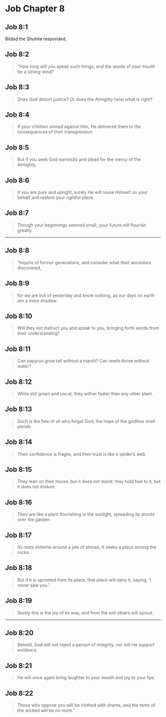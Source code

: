 # Job Chapter 8

## Job 8:1

Bildad the Shuhite responded,

## Job 8:2

> “How long will you speak such things,
> and the words of your mouth be a strong wind?

## Job 8:3

> Does God distort justice?
> Or does the Almighty twist what is right?

## Job 8:4

> If your children sinned against Him,
> He delivered them to the consequences of their transgression.

## Job 8:5

> But if you seek God earnestly
> and plead for the mercy of the Almighty,

## Job 8:6

> if you are pure and upright,
> surely He will rouse Himself on your behalf
> and restore your rightful place.

## Job 8:7

> Though your beginnings seemed small,
> your future will flourish greatly.

---

## Job 8:8

> “Inquire of former generations,
> and consider what their ancestors discovered,

## Job 8:9

> for we are but of yesterday and know nothing,
> as our days on earth are a mere shadow.

## Job 8:10

> Will they not instruct you and speak to you,
> bringing forth words from their understanding?

## Job 8:11

> Can papyrus grow tall without a marsh?
> Can reeds thrive without water?

## Job 8:12

> While still green and uncut,
> they wither faster than any other plant.

## Job 8:13

> Such is the fate of all who forget God;
> the hope of the godless shall perish.

## Job 8:14

> Their confidence is fragile,
> and their trust is like a spider’s web.

## Job 8:15

> They lean on their house, but it does not stand;
> they hold fast to it, but it does not endure.

## Job 8:16

> They are like a plant flourishing in the sunlight,
> spreading its shoots over the garden.

## Job 8:17

> Its roots entwine around a pile of stones,
> it seeks a place among the rocks.

## Job 8:18

> But if it is uprooted from its place,
> that place will deny it, saying, ‘I never saw you.’

## Job 8:19

> Surely this is the joy of its way,
> and from the soil others will sprout.

---

## Job 8:20

> Behold, God will not reject a person of integrity,
> nor will He support evildoers.

## Job 8:21

> He will once again bring laughter to your mouth
> and joy to your lips.

## Job 8:22

> Those who oppose you will be clothed with shame,
> and the tents of the wicked will be no more.”
